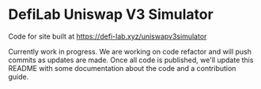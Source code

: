 # DefiLab Uniswap V3 Simulator

Code for site built at https://defi-lab.xyz/uniswapv3simulator

Currently work in progress. We are working on code refactor and will push commits as updates are made. Once all code is published, we'll update this README with some documentation about the code and a contribution guide. 

